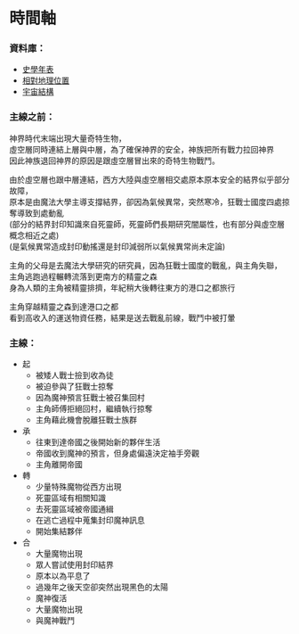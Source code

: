 
# 時間軸

### 資料庫：
* [史學年表](https://posetmage.com/SettingBook/Setting/Ch1/History)
* [相對地理位置](https://posetmage.com/SettingBook/Setting/Ch1/West-earth)
* [宇宙結構](https://posetmage.com/SettingBook/Setting/Ch3/Universe)

### 主線之前：
神界時代末端出現大量奇特生物，  
虛空層同時連結上層與中層，為了確保神界的安全，神族把所有戰力拉回神界  
因此神族退回神界的原因是跟虛空層冒出來的奇特生物戰鬥。  

由於虛空層也跟中層連結，西方大陸與虛空層相交處原本原本安全的結界似乎部分故障，  
原本是由魔法大學主導支撐結界，卻因為氣候異常，突然寒冷，狂戰士國度四處掠奪導致到處動亂  
(部分的結界封印知識來自死靈師，死靈師們長期研究闇屬性，也有部分與虛空層概念相近之處)  
(是氣候異常造成封印動搖還是封印減弱所以氣候異常尚未定論)  

主角的父母是去魔法大學研究的研究員，因為狂戰士國度的戰亂，與主角失聯，  
主角逃跑過程輾轉流落到更南方的精靈之森  
身為人類的主角被精靈排擠，年紀稍大後轉往東方的港口之都旅行  

主角穿越精靈之森到達港口之都  
看到高收入的運送物資任務，結果是送去戰亂前線，戰鬥中被打暈

### 主線：
* 起
  * 被矮人戰士撿到收為徒
  * 被迫參與了狂戰士掠奪
  * 因為魔神預言狂戰士被召集回村
  * 主角師傅拒絕回村，繼續執行掠奪
  * 主角藉此機會脫離狂戰士族群
* 承
  * 往東到達帝國之後開始新的夥伴生活
  * 帝國收到魔神的預言，但身處偏遠決定袖手旁觀
  * 主角離開帝國
* 轉
  * 少量特殊魔物從西方出現
  * 死靈區域有相關知識
  * 去死靈區域被帝國通緝
  * 在逃亡過程中蒐集封印魔神訊息
  * 開始集結夥伴
* 合
  * 大量魔物出現
  * 眾人嘗試使用封印結界
  * 原本以為平息了
  * 過幾年之後天空卻突然出現黑色的太陽
  * 魔神復活
  * 大量魔物出現
  * 與魔神戰鬥